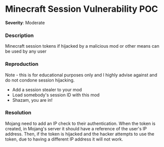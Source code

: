 # Minecraft Session Vulnerability POC 

**Severity**: Moderate

### Description
Minecraft session tokens if hijacked by a malicious mod or other means can be used by any user 

### Reproduction
Note - this is for educational purposes only and I highly advise against and do not condone session hijacking.

- Add a session stealer to your mod
- Load somebody's session ID with this mod
- Shazam, you are in!

### Resolution
Mojang need to add an IP check to their authentication. When the token is created, in Mojang's server it should have a reference of the user's IP address. Then, if the token is hijacked and the hacker attempts to use the token, due to having a different IP address it will not work.


